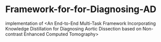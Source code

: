 # Framework-for-for-Diagnosing-AD
implementation of &lt;An End-to-End Multi-Task Framework Incorporating Knowledge Distillation for Diagnosing Aortic Dissection based on Non-contrast Enhanced Computed Tomography>
